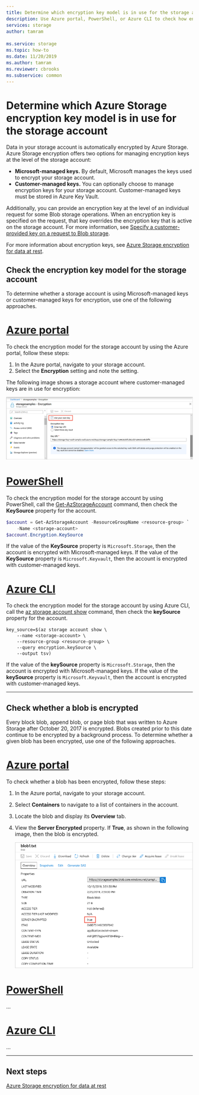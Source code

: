 ```yaml
---
title: Determine which encryption key model is in use for the storage account - Azure Storage
description: Use Azure portal, PowerShell, or Azure CLI to check how encryption keys are being managed for the storage account.
services: storage
author: tamram

ms.service: storage
ms.topic: how-to
ms.date: 11/20/2019
ms.author: tamram
ms.reviewer: cbrooks
ms.subservice: common
---
```


# Determine which Azure Storage encryption key model is in use for the storage account

Data in your storage account is automatically encrypted by Azure Storage. Azure Storage encryption offers two options for managing encryption keys at the level of the storage account:

- **Microsoft-managed keys.** By default, Microsoft manages the keys used to encrypt your storage account.
- **Customer-managed keys.** You can optionally choose to manage encryption keys for your storage account. Customer-managed keys must be stored in Azure Key Vault.

Additionally, you can provide an encryption key at the level of an individual request for some Blob storage operations. When an encryption key is specified on the request, that key overrides the encryption key that is active on the storage account. For more information, see [Specify a customer-provided key on a request to Blob storage](../blobs/storage-blob-customer-provided-key.md).

For more information about encryption keys, see [Azure Storage encryption for data at rest](storage-service-encryption.md).

## Check the encryption key model for the storage account

To determine whether a storage account is using Microsoft-managed keys or customer-managed keys for encryption, use one of the following approaches.

# [Azure portal](#tab/portal)

To check the encryption model for the storage account by using the Azure portal, follow these steps:

1. In the Azure portal, navigate to your storage account.
1. Select the **Encryption** setting and note the setting.

The following image shows a storage account where customer-managed keys are in use for encryption:

![Screenshot showing encryption key setting in Azure portal](media/storage-encryption-info-get/customer-managed-encryption-key-setting-portal.png)

# [PowerShell](#tab/powershell)

To check the encryption model for the storage account by using PowerShell, call the [Get-AzStorageAccount](/powershell/module/az.storage/get-azstorageaccount) command, then check the **KeySource** property for the account.

```powershell
$account = Get-AzStorageAccount -ResourceGroupName <resource-group> `
    -Name <storage-account>
$account.Encryption.KeySource
```

If the value of the **KeySource** property is `Microsoft.Storage`, then the account is encrypted with Microsoft-managed keys. If the value of the **KeySource** property is `Microsoft.Keyvault`, then the account is encrypted with customer-managed keys.

# [Azure CLI](#tab/cli)

To check the encryption model for the storage account by using Azure CLI, call the [az storage account show](/cli/azure/storage/account#az-storage-account-show) command, then check the **keySource** property for the account.

```azurecli-interactive
key_source=$(az storage account show \
    --name <storage-account> \
    --resource-group <resource-group> \
    --query encryption.keySource \
    --output tsv)
```

If the value of the **keySource** property is `Microsoft.Storage`, then the account is encrypted with Microsoft-managed keys. If the value of the **keySource** property is `Microsoft.Keyvault`, then the account is encrypted with customer-managed keys.

---

## Check whether a blob is encrypted

Every block blob, append blob, or page blob that was written to Azure Storage after October 20, 2017 is encrypted. Blobs created prior to this date continue to be encrypted by a background process. To determine whether a given blob has been encrypted, use one of the following approaches.

# [Azure portal](#tab/portal)

To check whether a blob has been encrypted, follow these steps:

1. In the Azure portal, navigate to your storage account.
1. Select **Containers** to navigate to a list of containers in the account.
1. Locate the blob and display its **Overview** tab.
1. View the **Server Encrypted** property. If **True**, as shown in the following image, then the blob is encrypted.

    ![Screenshot showing how to check Server Encrypted property in Azure portal](media/storage-encryption-info-get/blob-encryption-property-portal.png)

# [PowerShell](#tab/powershell)

...

# [Azure CLI](#tab/cli)

...

---

## Next steps

[Azure Storage encryption for data at rest](storage-service-encryption.md)

